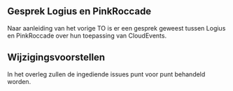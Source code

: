 ## Gesprek Logius en PinkRoccade

Naar aanleiding van het vorige TO is er een gesprek geweest tussen Logius en PinkRoccade over 
hun toepassing van CloudEvents.

## Wijzigingsvoorstellen 

In het overleg zullen de ingediende issues punt voor punt behandeld worden.
 